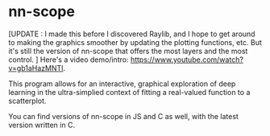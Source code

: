 # nn-scope
[UPDATE : I made this before I discovered Raylib, and I hope to get around to making the graphics smoother by updating the plotting functions, etc. But it's still the version of nn-scope that offers the most layers and the most control. ]
Here's a video demo/intro: https://www.youtube.com/watch?v=gb1aHazMNTI.

This program allows for an interactive, graphical exploration of deep learning in the ultra-simplied context of fitting a real-valued function to a scatterplot. 

You can find versions of nn-scope in JS and C as well, with the latest version written in C. 


